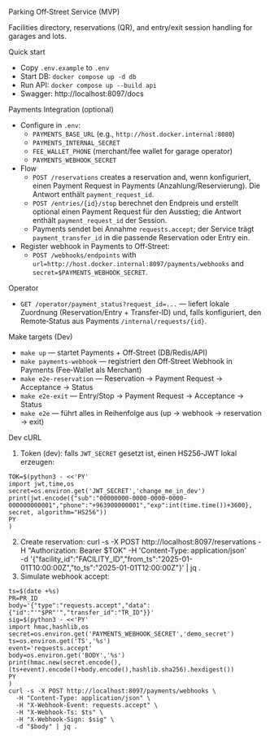 Parking Off‑Street Service (MVP)

Facilities directory, reservations (QR), and entry/exit session handling for garages and lots.

Quick start
- Copy `.env.example` to `.env`
- Start DB: `docker compose up -d db`
- Run API: `docker compose up --build api`
- Swagger: http://localhost:8097/docs

Payments Integration (optional)
- Configure in `.env`:
  - `PAYMENTS_BASE_URL` (e.g., `http://host.docker.internal:8080`)
  - `PAYMENTS_INTERNAL_SECRET`
  - `FEE_WALLET_PHONE` (merchant/fee wallet for garage operator)
  - `PAYMENTS_WEBHOOK_SECRET`
- Flow
  - `POST /reservations` creates a reservation and, wenn konfiguriert, einen Payment Request in Payments (Anzahlung/Reservierung). Die Antwort enthält `payment_request_id`.
  - `POST /entries/{id}/stop` berechnet den Endpreis und erstellt optional einen Payment Request für den Ausstieg; die Antwort enthält `payment_request_id` der Session.
  - Payments sendet bei Annahme `requests.accept`; der Service trägt `payment_transfer_id` in die passende Reservation oder Entry ein.
- Register webhook in Payments to Off‑Street:
  - `POST /webhooks/endpoints` with `url=http://host.docker.internal:8097/payments/webhooks` and `secret=$PAYMENTS_WEBHOOK_SECRET`.

Operator
- `GET /operator/payment_status?request_id=...` — liefert lokale Zuordnung (Reservation/Entry + Transfer‑ID) und, falls konfiguriert, den Remote‑Status aus Payments `/internal/requests/{id}`.

Make targets (Dev)
- `make up` — startet Payments + Off‑Street (DB/Redis/API)
- `make payments-webhook` — registriert den Off‑Street Webhook in Payments (Fee‑Wallet als Merchant)
- `make e2e-reservation` — Reservation → Payment Request → Acceptance → Status
- `make e2e-exit` — Entry/Stop → Payment Request → Acceptance → Status
- `make e2e` — führt alles in Reihenfolge aus (up → webhook → reservation → exit)

Dev cURL
1) Token (dev): falls `JWT_SECRET` gesetzt ist, einen HS256‑JWT lokal erzeugen:
```
TOK=$(python3 - <<'PY'
import jwt,time,os
secret=os.environ.get('JWT_SECRET','change_me_in_dev')
print(jwt.encode({"sub":"00000000-0000-0000-0000-000000000001","phone":"+963900000001","exp":int(time.time())+3600}, secret, algorithm="HS256"))
PY
)
```
2) Create reservation:
   curl -s -X POST http://localhost:8097/reservations -H "Authorization: Bearer $TOK" -H 'Content-Type: application/json' \
     -d '{"facility_id":"FACILITY_ID","from_ts":"2025-01-01T10:00:00Z","to_ts":"2025-01-01T12:00:00Z"}' | jq .
3) Simulate webhook accept:
```
ts=$(date +%s)
PR=PR_ID
body='{"type":"requests.accept","data":{"id":"'"$PR"'","transfer_id":"TR_ID"}}'
sig=$(python3 - <<'PY'
import hmac,hashlib,os
secret=os.environ.get('PAYMENTS_WEBHOOK_SECRET','demo_secret')
ts=os.environ.get('TS','%s')
event='requests.accept'
body=os.environ.get('BODY','%s')
print(hmac.new(secret.encode(),(ts+event).encode()+body.encode(),hashlib.sha256).hexdigest())
PY
)
curl -s -X POST http://localhost:8097/payments/webhooks \
  -H "Content-Type: application/json" \
  -H "X-Webhook-Event: requests.accept" \
  -H "X-Webhook-Ts: $ts" \
  -H "X-Webhook-Sign: $sig" \
  -d "$body" | jq .
```
